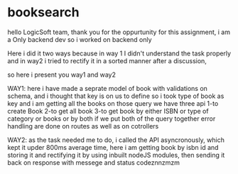 # booksearch
hello LogicSoft team,
thank you for the oppurtunity for this assignment,
i am a Only backend dev so i worked on backend only

Here i did it two ways because in way 1 I didn't understand the task properly and in way2 i tried to rectify it in a sorted manner after a discussion,

so here i present you way1 and way2

WAY1:
here i have made a seprate model of book with validations on schema, and i thought that key is on us to define so i took type of book as key and i am getting all the books on those query
we have three api
1-to create Book
2-to get all book
3-to get book by either ISBN or type of category or books or by both if we put both of the query together
error handling are done on routes as well as on cotrollers

WAY2:
as the task needed me to do, i called the API asyncronously, which kept it upder 800ms average time,
here i am getting book by isbn id and storing it and rectifying it by using inbuilt nodeJS modules,
then sending it back on response with messege and status codeznnzmzm
